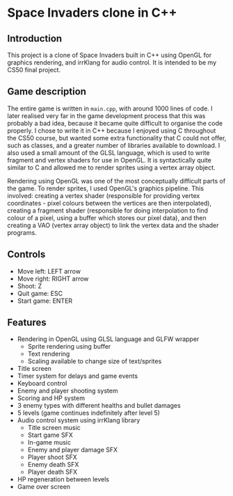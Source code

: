 # Space Invaders clone in C++

## Introduction
This project is a clone of Space Invaders built in C++ using OpenGL for graphics rendering, and irrKlang for audio control. It is intended to be my CS50 final project. 

## Game description
The entire game is written in `main.cpp`, with around 1000 lines of code. I later realised very far in the game development process that this was probably a bad idea, because it became quite difficult to organise the code properly. I chose to write it in C++ because I enjoyed using C throughout the CS50 course, but wanted some extra functionality that C could not offer, such as classes, and a greater number of libraries available to download. I also used a small amount of the GLSL language, which is used to write fragment and vertex shaders for use in OpenGL. It is syntactically quite similar to C and allowed me to render sprites using a vertex array object.

Rendering using OpenGL was one of the most conceptually difficult parts of the game. To render sprites, I used OpenGL's graphics pipeline. This involved: creating a vertex shader (responsible for providing vertex coordinates - pixel colours between the vertices are then interpolated), creating a fragment shader (responsible for doing interpolation to find colour of a pixel, using a buffer which stores our pixel data), and then creating a VAO (vertex array object) to link the vertex data and the shader programs.

## Controls
- Move left: LEFT arrow
- Move right: RIGHT arrow
- Shoot: Z
- Quit game: ESC
- Start game: ENTER

## Features
- Rendering in OpenGL using GLSL language and GLFW wrapper
    - Sprite rendering using buffer
    - Text rendering
    - Scaling available to change size of text/sprites
- Title screen
- Timer system for delays and game events
- Keyboard control
- Enemy and player shooting system
- Scoring and HP system
- 3 enemy types with different healths and bullet damages
- 5 levels (game continues indefinitely after level 5)
- Audio control system using irrKlang library
    - Title screen music
    - Start game SFX
    - In-game music
    - Enemy and player damage SFX
    - Player shoot SFX
    - Enemy death SFX
    - Player death SFX
- HP regeneration between levels
- Game over screen
  




